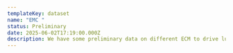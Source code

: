 ```yaml
---
templateKey: dataset
name: "EMC "
status: Preliminary
date: 2025-06-02T17:19:00.000Z
description: We have some preliminary data on different ECM to drive lumenoid formation
---
```

